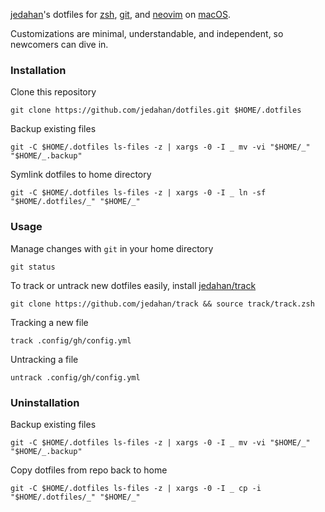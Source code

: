 [jedahan][]'s dotfiles for [zsh][], [git][], and [neovim][] on [macOS][].

Customizations are minimal, understandable, and independent, so newcomers can dive in.

### Installation

Clone this repository

    git clone https://github.com/jedahan/dotfiles.git $HOME/.dotfiles

Backup existing files

    git -C $HOME/.dotfiles ls-files -z | xargs -0 -I _ mv -vi "$HOME/_" "$HOME/_.backup"

Symlink dotfiles to home directory

    git -C $HOME/.dotfiles ls-files -z | xargs -0 -I _ ln -sf "$HOME/.dotfiles/_" "$HOME/_"

### Usage

Manage changes with `git` in your home directory

    git status

To track or untrack new dotfiles easily, install [jedahan/track][]

    git clone https://github.com/jedahan/track && source track/track.zsh

Tracking a new file

    track .config/gh/config.yml

Untracking a file

    untrack .config/gh/config.yml

### Uninstallation


Backup existing files

    git -C $HOME/.dotfiles ls-files -z | xargs -0 -I _ mv -vi "$HOME/_" "$HOME/_.backup"

Copy dotfiles from repo back to home

    git -C $HOME/.dotfiles ls-files -z | xargs -0 -I _ cp -i "$HOME/.dotfiles/_" "$HOME/_"

[jedahan]: http://jonathan.is
[zsh]: https://zsh.org
[git]: https://git-scm.com
[neovim]: https://neovim.io
[macOS]: https://www.apple.com/macos/big-sur
[jedahan/track]: http://github.com/jedahan/track
